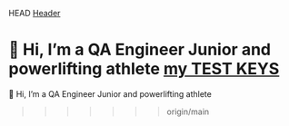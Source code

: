 HEAD
[Header](https://github.com/Bogdasarka/Bogdasarka/blob/4a01c6452ff604608bf175e8d656f014e28c3768/CbvHBDDwkSs.jpg)

👋 Hi, I’m a QA Engineer Junior and powerlifting athlete
[my TEST KEYS](https://docs.google.com/spreadsheets/d/1jJkEP84cPi6hK_71esHM8ktNfoyMZL6aqErAG5z2Twc/edit?usp=sharing)
=======


👋 Hi, I’m a QA Engineer Junior and powerlifting athlete

>>>>>>> origin/main
<!---
Bogdasarka/Bogdasarka is a ✨ special ✨ repository because its `README.md` (this file) appears on your GitHub profile.
You can click the Preview link to take a look at your changes.
--->

